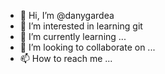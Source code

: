 - 👋 Hi, I’m @danygardea
- 👀 I’m interested in learning git 
- 🌱 I’m currently learning ...
- 💞️ I’m looking to collaborate on ...
- 📫 How to reach me ...

<!---
danygardea/danygardea is a ✨ special ✨ repository because its `README.md` (this file) appears on your GitHub profile.
You can click the Preview link to take a look at your changes.
--->
